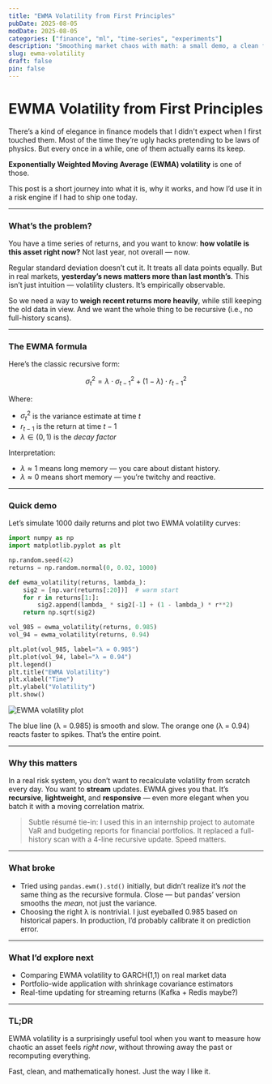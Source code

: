 ```yaml
---
title: "EWMA Volatility from First Principles"
pubDate: 2025-08-05
modDate: 2025-08-05
categories: ["finance", "ml", "time-series", "experiments"]
description: "Smoothing market chaos with math: a small demo, a clean formula, and thoughts on why forgetfulness is a feature."
slug: ewma-volatility
draft: false
pin: false
---
```

# EWMA Volatility from First Principles

There’s a kind of elegance in finance models that I didn't expect when I first touched them. Most of the time they’re ugly hacks pretending to be laws of physics. But every once in a while, one of them actually earns its keep.

**Exponentially Weighted Moving Average (EWMA) volatility** is one of those.

This post is a short journey into what it is, why it works, and how I’d use it in a risk engine if I had to ship one today.

---

### What’s the problem?

You have a time series of returns, and you want to know: **how volatile is this asset right now?** Not last year, not overall — now.

Regular standard deviation doesn’t cut it. It treats all data points equally. But in real markets, **yesterday’s news matters more than last month’s**. This isn’t just intuition — volatility clusters. It’s empirically observable.

So we need a way to **weigh recent returns more heavily**, while still keeping the old data in view. And we want the whole thing to be recursive (i.e., no full-history scans).

---

### The EWMA formula

Here’s the classic recursive form:

$$
\sigma_t^2 = \lambda \cdot \sigma_{t-1}^2 + (1 - \lambda) \cdot r_{t-1}^2
$$

Where:

* $\sigma_t^2$ is the variance estimate at time $t$
* $r_{t-1}$ is the return at time $t-1$
* $\lambda \in (0, 1)$ is the *decay factor*

Interpretation:

* $\lambda \approx 1$ means long memory — you care about distant history.
* $\lambda \approx 0$ means short memory — you’re twitchy and reactive.

---

### Quick demo

Let’s simulate 1000 daily returns and plot two EWMA volatility curves:

```python
import numpy as np
import matplotlib.pyplot as plt

np.random.seed(42)
returns = np.random.normal(0, 0.02, 1000)

def ewma_volatility(returns, lambda_):
    sig2 = [np.var(returns[:20])]  # warm start
    for r in returns[1:]:
        sig2.append(lambda_ * sig2[-1] + (1 - lambda_) * r**2)
    return np.sqrt(sig2)

vol_985 = ewma_volatility(returns, 0.985)
vol_94 = ewma_volatility(returns, 0.94)

plt.plot(vol_985, label="λ = 0.985")
plt.plot(vol_94, label="λ = 0.94")
plt.legend()
plt.title("EWMA Volatility")
plt.xlabel("Time")
plt.ylabel("Volatility")
plt.show()
```

![EWMA volatility plot](/ewma.png)

The blue line (λ = 0.985) is smooth and slow. The orange one (λ = 0.94) reacts faster to spikes. That’s the entire point.

---

### Why this matters

In a real risk system, you don’t want to recalculate volatility from scratch every day. You want to **stream** updates. EWMA gives you that. It’s **recursive**, **lightweight**, and **responsive** — even more elegant when you batch it with a moving correlation matrix.

> Subtle résumé tie-in: I used this in an internship project to automate VaR and budgeting reports for financial portfolios. It replaced a full-history scan with a 4-line recursive update. Speed matters.

---

### What broke

* Tried using `pandas.ewm().std()` initially, but didn’t realize it’s *not* the same thing as the recursive formula. Close — but pandas’ version smooths the *mean*, not just the variance.
* Choosing the right λ is nontrivial. I just eyeballed 0.985 based on historical papers. In production, I’d probably calibrate it on prediction error.

---

### What I’d explore next

* Comparing EWMA volatility to GARCH(1,1) on real market data
* Portfolio-wide application with shrinkage covariance estimators
* Real-time updating for streaming returns (Kafka + Redis maybe?)

---

### TL;DR

EWMA volatility is a surprisingly useful tool when you want to measure how chaotic an asset feels *right now*, without throwing away the past or recomputing everything.

Fast, clean, and mathematically honest. Just the way I like it.


